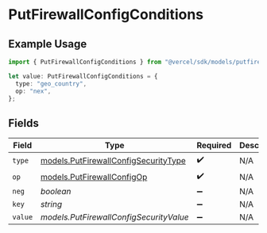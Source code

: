 # PutFirewallConfigConditions

## Example Usage

```typescript
import { PutFirewallConfigConditions } from "@vercel/sdk/models/putfirewallconfigop.js";

let value: PutFirewallConfigConditions = {
  type: "geo_country",
  op: "nex",
};
```

## Fields

| Field                                                                              | Type                                                                               | Required                                                                           | Description                                                                        |
| ---------------------------------------------------------------------------------- | ---------------------------------------------------------------------------------- | ---------------------------------------------------------------------------------- | ---------------------------------------------------------------------------------- |
| `type`                                                                             | [models.PutFirewallConfigSecurityType](../models/putfirewallconfigsecuritytype.md) | :heavy_check_mark:                                                                 | N/A                                                                                |
| `op`                                                                               | [models.PutFirewallConfigOp](../models/putfirewallconfigop.md)                     | :heavy_check_mark:                                                                 | N/A                                                                                |
| `neg`                                                                              | *boolean*                                                                          | :heavy_minus_sign:                                                                 | N/A                                                                                |
| `key`                                                                              | *string*                                                                           | :heavy_minus_sign:                                                                 | N/A                                                                                |
| `value`                                                                            | *models.PutFirewallConfigSecurityValue*                                            | :heavy_minus_sign:                                                                 | N/A                                                                                |